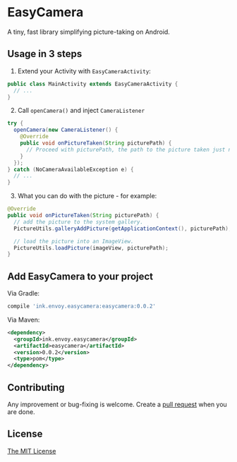 # EasyCamera
A tiny, fast library simplifying picture-taking on Android.

## Usage in 3 steps

1. Extend your Activity with ```EasyCameraActivity```:
```java
public class MainActivity extends EasyCameraActivity {
  // ...
}
```

2. Call ```openCamera()``` and inject ```CameraListener```
```java
try {
  openCamera(new CameraListener() {
    @Override
    public void onPictureTaken(String picturePath) {
      // Proceed with picturePath, the path to the picture taken just now.
    }
  });
} catch (NoCameraAvailableException e) {
  // ...
}
```

3. What you can do with the picture - for example:
```java
@Override
public void onPictureTaken(String picturePath) {
  // add the picture to the system gallery.
  PictureUtils.galleryAddPicture(getApplicationContext(), picturePath);

  // load the picture into an ImageView.
  PictureUtils.loadPicture(imageView, picturePath);
}
```

## Add EasyCamera to your project

Via Gradle:
```groovy
compile 'ink.envoy.easycamera:easycamera:0.0.2'
```

Via Maven:
```xml
<dependency>
  <groupId>ink.envoy.easycamera</groupId>
  <artifactId>easycamera</artifactId>
  <version>0.0.2</version>
  <type>pom</type>
</dependency>
```

## Contributing

Any improvement or bug-fixing is welcome. 
Create a <a href="https://github.com/lonelyenvoy/EasyCamera/pulls" target="_blank">pull request</a> when you are done.

## License

<a href="https://github.com/lonelyenvoy/EasyCamera/blob/master/LICENSE" target="_blank">The MIT License</a>
